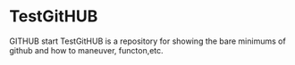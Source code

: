 # TestGitHUB
GITHUB start
TestGitHUB is a repository for showing the bare minimums of github and how to maneuver, functon,etc. 









